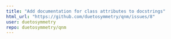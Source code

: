 ```yaml
---
title: "Add documentation for class attributes to docstrings"
html_url: "https://github.com/duetosymmetry/qnm/issues/8"
user: duetosymmetry
repo: duetosymmetry/qnm
---
```


